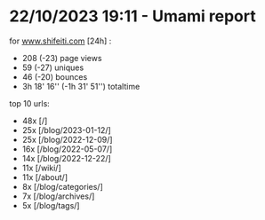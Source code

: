 # 22/10/2023 19:11 - Umami report
for www.shifeiti.com [24h] :

 - 208 (-23) page views
 - 59 (-27) uniques
 - 46 (-20) bounces
 - 3h 18' 16'' (-1h 31' 51'') totaltime


top 10 urls:
 - 48x [/]
 - 25x [/blog/2023-01-12/]
 - 25x [/blog/2022-12-09/]
 - 16x [/blog/2022-05-07/]
 - 14x [/blog/2022-12-22/]
 - 11x [/wiki/]
 - 11x [/about/]
 - 8x [/blog/categories/]
 - 7x [/blog/archives/]
 - 5x [/blog/tags/]


